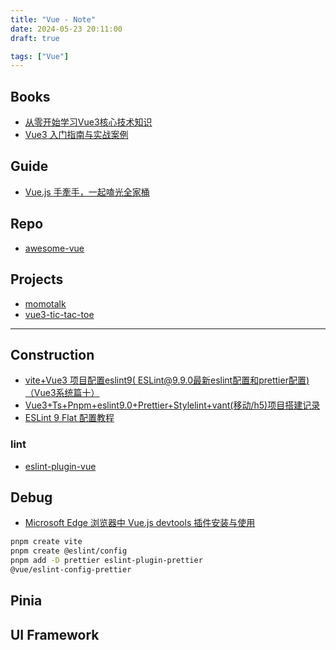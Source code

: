 ```yaml
---
title: "Vue - Note"
date: 2024-05-23 20:11:00
draft: true

tags: ["Vue"]
---
```


## Books
- [从零开始学习Vue3核心技术知识](https://space.bilibili.com/327247876/channel/collectiondetail?sid=636182)
- [Vue3 入门指南与实战案例](https://vue3.chengpeiquan.com/)

## Guide
- [Vue.js 手牽手，一起嗑光全家桶](https://www.youtube.com/playlist?list=PLEfh-m_KG4dYor8h4Hi2lqKJ0xqNTFh16)

## Repo
- [awesome-vue](https://github.com/vuejs/awesome-vue)

## Projects
- [momotalk](https://github.com/U1805/momotalk)
- [vue3-tic-tac-toe](https://github.com/Hoffmannn/vue3-tic-tac-toe)

---

## Construction
- [vite+Vue3 项目配置eslint9( ESLint@9.9.0最新eslint配置和prettier配置)（Vue3系统篇十）](https://juejin.cn/post/7402922513888460852)
- [Vue3+Ts+Pnpm+eslint9.0+Prettier+Stylelint+vant(移动/h5)项目搭建记录](https://juejin.cn/post/7379818614361325578#heading-6)
- [ESLint 9 Flat 配置教程](https://dev.to/aolyang/eslint-9-flat-config-tutorial-2bm5)

### lint
- [eslint-plugin-vue](https://eslint.vuejs.org/)





## Debug
- [Microsoft Edge 浏览器中 Vue.js devtools 插件安装与使用](https://www.cnblogs.com/lixuelong/p/14415664.html)


```bash
pnpm create vite
pnpm create @eslint/config
pnpm add -D prettier eslint-plugin-prettier 
@vue/eslint-config-prettier
```

## Pinia

## UI Framework











<!-- ## samples
- [Vue 和 Vite ，创建一个 Node.js 服务](https://juejin.cn/post/7324705027277160485)
- [建立 Node.js 使用 ESM 搭配 TypeScript, ESLint 與 VSCode 的專案範本](https://blog.miniasp.com/post/2023/10/25/Nodejs-with-ESM-using-TypeScript-ESLint-esbuild-VSCode#google_vignette)
- [Vite + Electron 实现动态模块热重载，加速桌面应用开发](https://www.bytezonex.com/archives/iBs-0wQH.html)
- [Electron + Vite + Vue3 + ts 打造 Mp4 转换器](https://juejin.cn/post/7255197799050379319?searchId=20240419155552BE66A45A0D78AF837B40)
- [创建vite+vue3项目](https://blog.csdn.net/L_15737525552/article/details/131885542)
- [vite+ vue3项目添加electron，并electron打包教程，以及electron代码热重载页面](https://juejin.cn/post/7324886896215261238?searchId=20240419155552BE66A45A0D78AF837B40#heading-16)
- [《金融行业前端探索》一、开篇使用electron-vite-vue 搭建一个金融终端框架之登录功能](https://juejin.cn/post/7344625554530451496?searchId=20240419155552BE66A45A0D78AF837B40) 
- [pdsuwwz/vue3-tab-demo](https://github.com/pdsuwwz/vue3-tab-demo)
- [vue十四种组件通信方式](https://juejin.cn/post/7405511888781525042?searchId=20240903125316DEE793ED62D7EB7CE09E)
- [Vue 3与ESLint、Prettier：构建规范化的前端开发环境](https://segmentfault.com/a/1190000044954038)
- [200+收藏的Vue3规范，如何配置eslint、prettier、editorconfig](https://juejin.cn/post/7406891999376261146?searchId=20240903125316DEE793ED62D7EB7CE09E)
- -->

